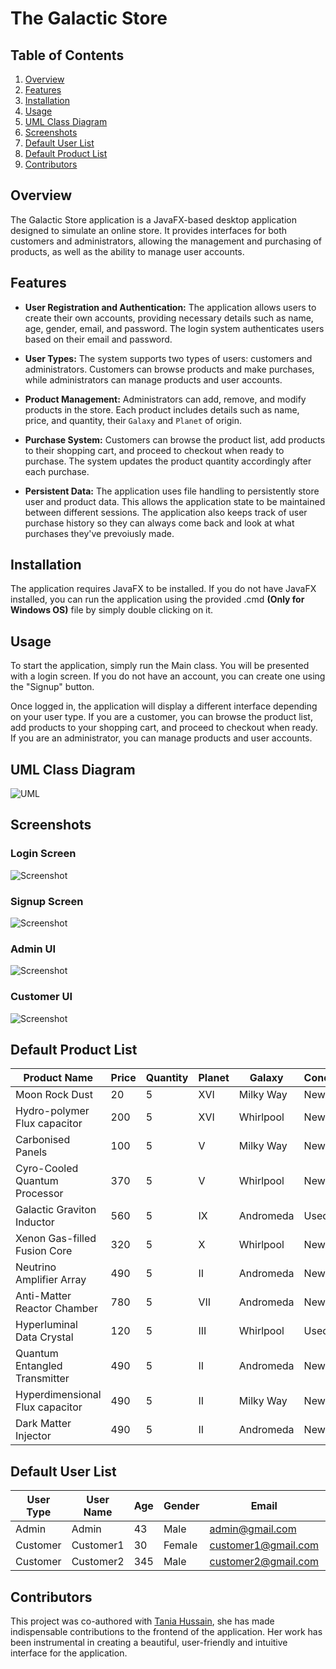 # The Galactic Store

## Table of Contents
1. [Overview](#overview)
2. [Features](#features)
3. [Installation](#installation)
4. [Usage](#usage)
5. [UML Class Diagram](#uml-class-diagram)
6. [Screenshots](#screenshots)
7. [Default User List](#default-user-list)
8. [Default Product List](#default-product-list)
9. [Contributors](#contributors)

## Overview

The Galactic Store application is a JavaFX-based desktop application designed to simulate an online store. It provides interfaces for both customers and administrators, allowing the management and purchasing of products, as well as the ability to manage user accounts.

## Features

- **User Registration and Authentication:** The application allows users to create their own accounts, providing necessary details such as name, age, gender, email, and password. The login system authenticates users based on their email and password.

- **User Types:** The system supports two types of users: customers and administrators. Customers can browse products and make purchases, while administrators can manage products and user accounts.

- **Product Management:** Administrators can add, remove, and modify products in the store. Each product includes details such as name, price, and quantity, their `Galaxy` and `Planet` of origin.

- **Purchase System:** Customers can browse the product list, add products to their shopping cart, and proceed to checkout when ready to purchase. The system updates the product quantity accordingly after each purchase.

- **Persistent Data:** The application uses file handling to persistently store user and product data. This allows the application state to be maintained between different sessions. The application also keeps track of user purchase history so they can always come back and look at what purchases they've prevoiusly made.

## Installation

The application requires JavaFX to be installed. If you do not have JavaFX installed, you can run the application using the provided .cmd **(Only for Windows OS)** file by simply double clicking on it.

## Usage

To start the application, simply run the Main class. You will be presented with a login screen. If you do not have an account, you can create one using the "Signup" button.

Once logged in, the application will display a different interface depending on your user type. If you are a customer, you can browse the product list, add products to your shopping cart, and proceed to checkout when ready. If you are an administrator, you can manage products and user accounts.

## UML Class Diagram
![UML](preview/GalacticStoreUML.png)

## Screenshots
### Login Screen
![Screenshot](preview/loginScreen.png)
### Signup Screen
![Screenshot](preview/signUpScreen.png)
### Admin UI
![Screenshot](preview/adminUI.png)
### Customer UI
![Screenshot](preview/customerUI.png)

## Default Product List

| Product Name                        | Price | Quantity | Planet | Galaxy    | Condition |
| ----------------------------------- | ----- | -------- | ------ | --------- | --------- |
| Moon Rock Dust                      | 20    | 5        | XVI    | Milky Way | New       |
| Hydro-polymer Flux capacitor        | 200   | 5        | XVI    | Whirlpool | New       |
| Carbonised Panels                   | 100   | 5        | V      | Milky Way | New       |
| Cyro-Cooled Quantum Processor       | 370   | 5        | V      | Whirlpool | New       |
| Galactic Graviton Inductor          | 560   | 5        | IX     | Andromeda | Used      |
| Xenon Gas-filled Fusion Core        | 320   | 5        | X      | Whirlpool | New       |
| Neutrino Amplifier Array            | 490   | 5        | II     | Andromeda | New       |
| Anti-Matter Reactor Chamber         | 780   | 5        | VII    | Andromeda | New       |
| Hyperluminal Data Crystal           | 120   | 5        | III    | Whirlpool | Used      |
| Quantum Entangled Transmitter       | 490   | 5        | II     | Andromeda | New       |
| Hyperdimensional Flux capacitor     | 490   | 5        | II     | Milky Way | New       |
| Dark Matter Injector                | 490   | 5        | II     | Andromeda | New       |

## Default User List

| User Type | User Name | Age | Gender | Email                 | Password  |
| --------- | --------- | --- | ------ | --------------------- | --------- |
| Admin     | Admin     | 43  | Male   | admin@gmail.com       | password  |
| Customer  | Customer1 | 30  | Female | customer1@gmail.com   | password  |
| Customer  | Customer2 | 345 | Male   | customer2@gmail.com   | password  |


## Contributors

This project was co-authored with [Tania Hussain](https://github.com/TaniaHussain), she has made indispensable contributions to the frontend of the application. Her work has been instrumental in creating a beautiful, user-friendly and intuitive interface for the application.
